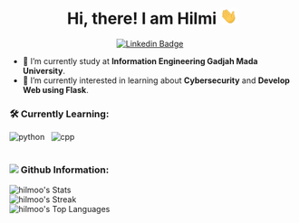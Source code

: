 <h1 align="center">Hi, there! I am Hilmi <img src="https://github.com/hilmoo/hilmoo/blob/main/asset/Hi.gif" width="30px"></h1>

<div align="center">

[![Linkedin Badge](https://img.shields.io/badge/-LinkedIn-0A66C2?style=for-the-badge&logo=linkedin&logoColor=white)](https://www.linkedin.com/in/hilmi05/) &nbsp;

</div>

- 🏫 I’m currently study at **Information Engineering Gadjah Mada University**.
- 🌱 I’m currently interested in learning about **Cybersecurity** and **Develop Web using Flask**.
<div align="left">
<h3 align="left">🛠 Currently Learning:</h3>
<img height="30" src="https://img.shields.io/badge/-Python-0d182b?style=flat&logo=python" alt="python"> &nbsp;
<img height="30" src="https://img.shields.io/badge/-C++-0d182b?style=flat&logo=C%2B%2B&logoColor=326696" alt="cpp"> &nbsp;
</div>
<br>
<div align="left">

<h3 align="left"><img height="20" src="https://github.githubassets.com/assets/GitHub-Mark-ea2971cee799.png"> Github Information:</h3>

![hilmoo's Stats](https://github-readme-stats.vercel.app/api?username=hilmoo&theme=dark&show_icons=true&hide_border=false&count_private=true)
<br>
![hilmoo's Streak](https://github-readme-streak-stats.herokuapp.com/?user=hilmoo&theme=dark&hide_border=false)
<br>
![hilmoo's Top Languages](https://github-readme-stats.vercel.app/api/top-langs/?username=hilmoo&theme=dark&show_icons=true&hide_border=false&layout=compact)
</div>

